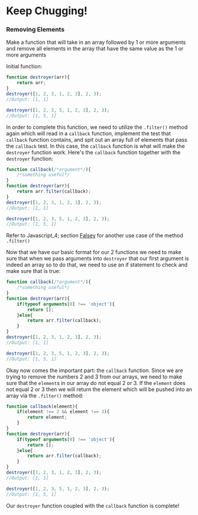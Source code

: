 # Keep Chugging!

### Removing Elements
Make a function that will take in an array followed by 1 or more arguments and remove all elements in the array that have the same value as the 1 or more arguments

Initial function:

```Javascript
function destroyer(arr){
	return arr;
}
destroyer([1, 2, 3, 1, 2, 3], 2, 3);
//Output: [1, 1]

destroyer([1, 2, 3, 5, 1, 2, 3], 2, 3);
//Output: [1, 5, 1]
```

In order to complete this function, we need to utilize the `.filter()` method again which will read in a `callback` function, implement the test that `callback` function contains, and spit out an array full of elements that pass the `callback` test. In this case, the `callback` function is what will make the `destroyer` function work. Here's the `callback` function together with the `destroyer` function:

```Javascript
function callback(/*argument*/){
	/*something useful*/
}
function destroyer(arr){
	return arr.filter(callback);
}
destroyer([1, 2, 3, 1, 2, 3], 2, 3);
//Output: [1, 1]

destroyer([1, 2, 3, 5, 1, 2, 3], 2, 3);
//Output: [1, 5, 1]
```

Refer to Javascript_4; section [Falsey](https://github.com/jberry93/Notebook/blob/master/Notes/Javascript/Javascript_4.md) for another use case of the method `.filter()`

Now that we have our basic format for our 2 functions we need to make sure that when we pass arguments into `destroyer` that our first argument is indeed an array so to do that, we need to use an if statement to check and make sure that is true:

```Javascript
function callback(/*argument*/){
	/*something useful*/
}
function destroyer(arr){
	if(typeof arguments[0] !== 'object'){
		return [];
	}else{
		return arr.filter(callback);
	}
}
destroyer([1, 2, 3, 1, 2, 3], 2, 3);
//Output: [1, 1]

destroyer([1, 2, 3, 5, 1, 2, 3], 2, 3);
//Output: [1, 5, 1]
```

Okay now comes the important part: the `callback` function. Since we are trying to remove the numbers 2 and 3 from our arrays, we need to make sure that the `element`s in our array do not equal 2 or 3. If the `element` does not equal 2 or 3 then we will return the element which will be pushed into an array via the `.filter()` method:

```Javascript
function callback(element){
	if(element !== 2 && element !== 3){
		return element;
	}
}
function destroyer(arr){
	if(typeof arguments[0] !== 'object'){
		return [];
	}else{
		return arr.filter(callback);
	}
}
destroyer([1, 2, 3, 1, 2, 3], 2, 3);
//Output: [1, 1]

destroyer([1, 2, 3, 5, 1, 2, 3], 2, 3);
//Output: [1, 5, 1]
```

Our `destroyer` function coupled with the `callback` function is complete!